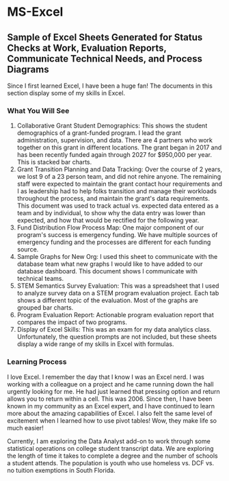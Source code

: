 # MS-Excel

## Sample of Excel Sheets Generated for Status Checks at Work, Evaluation Reports, Communicate Technical Needs, and Process Diagrams

Since I first learned Excel, I have been a huge fan! The documents in this section display some of my skills in Excel.

### What You Will See

1. Collaborative Grant Student Demographics: This shows the student demographics of a grant-funded program. I lead the grant administration, supervision, and data. There are 4 partners who work together on this grant in different locations. The grant began in 2017 and has been recently funded again through 2027 for $950,000 per year. This is stacked bar charts.
2. Grant Transition Planning and Data Tracking: Over the course of 2 years, we lost 9 of a 23 person team, and did not rehire anyone. The remaining staff were expected to maintain the grant contact hour requirements and I as leadership had to help folks transition and manage their workloads throughout the process, and maintain the grant's data requirements. This document was used to track actual vs. expected data entered as a team and by individual, to show why the data entry was lower than expected, and how that would be rectified for the following year.
3. Fund Distribution Flow Process Map: One major component of our program's success is emergency funding. We have multiple sources of emergency funding and the processes are different for each funding source.
4. Sample Graphs for New Org: I used this sheet to communicate with the database team what new graphs I would like to have added to our database dashboard. This document shows I communicate with technical teams.
5. STEM Semantics Survey Evaluation: This was a spreadsheet that I used to analyze survey data on a STEM program evaluation project. Each tab shows a different topic of the evaluation. Most of the graphs are grouped bar charts.
6. Program Evaluation Report: Actionable program evaluation report that compares the impact of two programs.
7. Display of Excel Skills: This was an exam for my data analytics class. Unfortunately, the question prompts are not included, but these sheets display a wide range of my skills in Excel with formulas.

### Learning Process
I love Excel. I remember the day that I know I was an Excel nerd. I was working with a colleague on a project and he came running down the hall urgently looking for me. He had just learned that pressing option and return allows you to return within a cell. This was 2006. Since then, I have been known in my community as an Excel expert, and I have continued to learn more about the amazing capabilities of Excel. I also felt the same level of excitement when I learned how to use pivot tables! Wow, they make life so much easier!

Currently, I am exploring the Data Analyst add-on to work through some statistical operations on college student transcript data. We are exploring the length of time it takes to complete a degree and the number of schools a student attends. The population is youth who use homeless vs. DCF vs. no tuition exemptions in South Florida.
